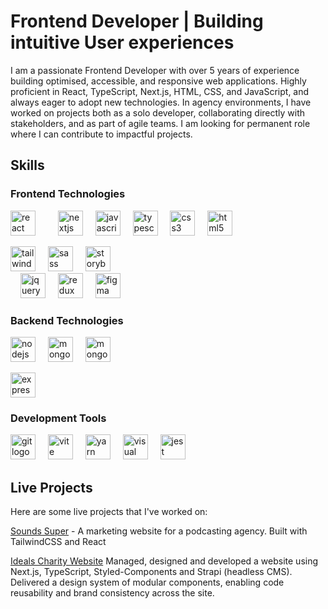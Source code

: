 # Frontend Developer | Building intuitive User experiences

I am a passionate Frontend Developer with over 5 years of experience building optimised, accessible, and
responsive web applications. Highly proficient in React, TypeScript, Next.js, HTML, CSS, and JavaScript,
and always eager to adopt new technologies. In agency environments, I have worked on projects both as a solo developer, collaborating directly with stakeholders, and as part of agile teams. I am looking for permanent role where I can
contribute to impactful projects.

## Skills

### Frontend Technologies

<div align="left">
<picture><picture><img src="https://cdn.jsdelivr.net/gh/devicons/devicon/icons/react/react-original.svg" height="40" alt="react logo"  /></picture></picture>
  <picture><img width="12" /></picture>
  <picture><img width="12" /></picture>
  <picture><img src="https://cdn.jsdelivr.net/gh/devicons/devicon/icons/nextjs/nextjs-original.svg" height="40" alt="nextjs logo"  /></picture>
  <picture><img width="12" /></picture>
  <picture><img src="https://cdn.jsdelivr.net/gh/devicons/devicon/icons/javascript/javascript-original.svg" height="40" alt="javascript logo"  /></picture>
  <picture><img width="12" /></picture>
  <picture><img src="https://cdn.jsdelivr.net/gh/devicons/devicon/icons/typescript/typescript-original.svg" height="40" alt="typescript logo"  /></picture>
  <picture><img width="12" /></picture>
  <picture><img src="https://cdn.jsdelivr.net/gh/devicons/devicon/icons/css3/css3-original.svg" height="40" alt="css3 logo"  /></picture>
  <picture><img width="12" /></picture>
  <picture><img src="https://cdn.jsdelivr.net/gh/devicons/devicon/icons/html5/html5-original.svg" height="40" alt="html5 logo"  /></picture>
  <picture><img width="12" /></picture>

<picture><img src="https://cdn.jsdelivr.net/gh/devicons/devicon/icons/tailwindcss/tailwindcss-original.svg" height="40" alt="tailwindcss logo"  /></picture>
<picture><img width="12" /></picture>
<picture><img src="https://cdn.jsdelivr.net/gh/devicons/devicon/icons/sass/sass-original.svg" height="40" alt="sass logo"  /></picture>
<picture><img width="12" /></picture>
<picture><img src="https://cdn.jsdelivr.net/gh/devicons/devicon/icons/storybook/storybook-original.svg" height="40" alt="storybook logo"  /></picture>  
 <picture><img width="12" /></picture>
<picture><img src="https://cdn.jsdelivr.net/gh/devicons/devicon/icons/jquery/jquery-plain.svg" height="40" alt="jquery logo"  /></picture>
<picture><img width="12" /></picture>
<picture><img src="https://cdn.jsdelivr.net/gh/devicons/devicon/icons/redux/redux-original.svg" height="40" alt="redux logo"  /></picture>
<picture><img width="12" /></picture>
<picture><img src="https://cdn.jsdelivr.net/gh/devicons/devicon/icons/figma/figma-original.svg" height="40" alt="figma logo"  /></picture>

</div>

### Backend Technologies

<div align="left">
  <picture><img src="https://cdn.jsdelivr.net/gh/devicons/devicon/icons/nodejs/nodejs-original.svg" height="40" alt="nodejs logo"  /></picture>
    <picture><img width="12" /></picture>
  <picture><img src="https://cdn.jsdelivr.net/gh/devicons/devicon/icons/mongodb/mongodb-plain-wordmark.svg" height="40" alt="mongodb logo"  /></picture>
    <picture><img width="12" /></picture>
<picture><img src="https://cdn.jsdelivr.net/gh/devicons/devicon/icons/postgresql/postgresql-plain-wordmark.svg" height="40" alt="mongodb logo"  /></picture>
<picture><img width="12" /></picture>

<picture><img src="https://cdn.jsdelivr.net/gh/devicons/devicon/icons/express/express-original.svg" height="40" alt="express logo"  /></picture>

 </div>

### Development Tools

<div align="left">
  <picture><img src="https://cdn.jsdelivr.net/gh/devicons/devicon/icons/git/git-plain.svg" height="40" alt="git logo"  /></picture>
  <picture><img width="12" /></picture>
  <picture><img src="https://cdn.jsdelivr.net/gh/devicons/devicon/icons/vite/vite-original.svg" height="40" alt="vite logo"  /></picture>
  <picture><img width="12" /></picture>
  <picture><img src="https://cdn.jsdelivr.net/gh/devicons/devicon/icons/yarn/yarn-original.svg" height="40" alt="yarn logo"  /></picture>
  <picture><img width="12" /></picture>
  <picture><img src="https://cdn.jsdelivr.net/gh/devicons/devicon/icons/vscode/vscode-original.svg" height="40" alt="visual studio code logo"  /></picture>
  <picture><img width="12" /></picture>
  <picture><img src="https://cdn.jsdelivr.net/gh/devicons/devicon/icons/jest/jest-plain.svg" height="40" alt="jest logo"  /></picture>
</div>

## Live Projects

Here are some live projects that I've worked on:

[Sounds Super](https://soundssuper.co/) - A marketing website for a podcasting agency.
Built with TailwindCSS and React

[Ideals Charity Website](https://www.ideals.org.uk/)
Managed, designed and developed a website using Next.js, TypeScript, Styled-Components
and Strapi (headless CMS).
Delivered a design system of modular components, enabling code reusability and brand
consistency across the site.
